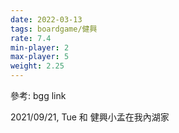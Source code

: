 ```yaml
---
date: 2022-03-13
tags: boardgame/健興
rate: 7.4
min-player: 2
max-player: 5
weight: 2.25
---
```


參考: bgg link


2021/09/21, Tue 和 健興小孟在我內湖家
